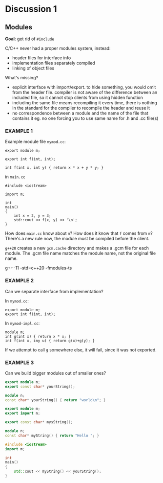 
# Discussion 1

## Modules

**Goal**: get rid of `#include`

C/C++ never had a proper modules system, instead:
- header files for interface info
- implementation files separately compiled
- linking of object files

What's missing?
- explicit interface with import/export. to hide something, you would omit from
  the header file. compiler is not aware of the difference between an included
  file, so it cannot stop clients from using hidden function
- including the same file means recompiling it every time, there is nothing in
  the standard for the compiler to recompile the header and reuse it
- no correspondence between a module and the name of the file that contains it
    eg. no one forcing you to use same name for .h and .cc file(s)

### EXAMPLE 1

Example module file `mymod.cc`:
```
export module m;

export int f(int, int);

int f(int x, int y) { return x * x + y * y; }
```

in `main.cc`
```
#include <iostream>

import m;

int
main()
{
    int x = 2, y = 3;
    std::cout << f(x, y) << '\n';
}
```

How does `main.cc` know about `m`? How does it know that `f` comes from `m`?
There's a new rule now, the module must be compiled before the client.

`g++20` creates a new `gcm.cache` directory and makes a .gcm file for each
module. The .gcm file name matches the module name, not the original file name.

g++-11 -std=c++20 -fmodules-ts

### EXAMPLE 2

Can we separate interface from implementation?

In `mymod.cc`:
```
export module m;
export int f(int, int);
```

In `mymod-impl.cc`:
```
module m;
int g(int x) { return x * x; }
int f(int x, iny u) { return g(x)+g(y); }
```

If we attempt to call `g` somewhere else, it will fail, since it was not
exported.

### EXAMPLE 3

Can we build bigger modules out of smaller ones?

``` yourmodule.cc
export module n;
export const char* yourString();
```

``` yourmodule-impl.cc
module n;
const char* yourString() { return "world\n"; }
```

``` mymod.cc
export module m;
export import n;

export const char* mysString();
```

``` mymod-impl.cc
module n;
const char* myString() { return "Hello "; }
```

``` main.cc
#include <iostream>
import m;

int
main()
{
    std::cout << myString() << yourString();
}
```

